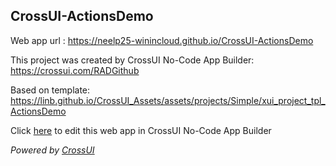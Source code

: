 ## CrossUI-ActionsDemo
Web app url : https://neelp25-winincloud.github.io/CrossUI-ActionsDemo

This project was created by CrossUI No-Code App Builder: https://crossui.com/RADGithub

Based on template: https://linb.github.io/CrossUI_Assets/assets/projects/Simple/xui_project_tpl_ActionsDemo

Click [here](https://crossui.com/RADGithub/#!from=github&owner=neelp25-winincloud&repo=CrossUI-ActionsDemo) to edit this web app in CrossUI No-Code App Builder

<i>Powered by [CrossUI](https://crossui.com)</i>
